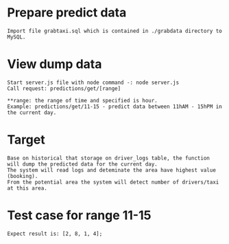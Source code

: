 # Prepare predict data
	Import file grabtaxi.sql which is contained in ./grabdata directory to MySQL.

# View dump data
	Start server.js file with node command -: node server.js
	Call request: predictions/get/[range]

	**range: the range of time and specified is hour.
	Example: predictions/get/11-15 - predict data between 11hAM - 15hPM in the current day.

# Target
	Base on historical that storage on driver_logs table, the function will dump the predicted data for the current day.
	The system will read logs and deteminate the area have highest value (booking).
	From the potential area the system will detect number of drivers/taxi at this area.
	
# Test case for range 11-15
	Expect result is: [2, 8, 1, 4];
